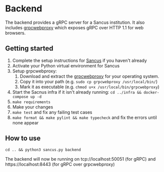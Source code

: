 # Backend

The backend provides a gRPC server for a Sancus institution. It also includes [grpcwebproxy][grpcwebproxy] which
exposes gRPC over HTTP 1.1 for web browsers.

## Getting started
1. Complete the setup instructions for [Sancus](../README.md) if you haven't already
1. Activate your Python virtual environment for Sancus
1. Setup grpcwebproxy:
   1. Download and extract the [grpcwebproxy][grpcwebproxy-download] for your operating system.
   1. Copy it into your path (e.g. `sudo cp grpcwebproxy /usr/local/bin/`)
   1. Mark it as executable (e.g. `chmod u+x /usr/local/bin/grpcwebproxy`)
1. Start the Sacnus infra if it isn't already running: `cd ../infra && docker-compose up -d`
1. `make requirements`
1. Make your changes
1. `make test` and fix any failing test cases
1. `make format && make pylint && make typecheck` and fix the errors until none appear

## How to use
`cd .. && python3 sancus.py backend`

The backend will now be running on tcp://localhost:50051 (for gRPC) and https://localhost:8443 (for gRPC over grpcwebproxy)

[grpcwebproxy]: https://github.com/improbable-eng/grpc-web/tree/master/go/grpcwebproxy
[grpcwebproxy-download]: https://github.com/improbable-eng/grpc-web/releases
